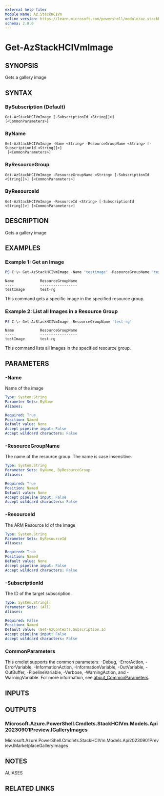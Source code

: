 ```yaml
---
external help file:
Module Name: Az.StackHCIVm
online version: https://learn.microsoft.com/powershell/module/az.stackhci/get-azstackhcivmimage
schema: 2.0.0
---
```


# Get-AzStackHCIVmImage

## SYNOPSIS
Gets a gallery image

## SYNTAX

### BySubscription (Default)
```
Get-AzStackHCIVmImage [-SubscriptionId <String[]>] [<CommonParameters>]
```

### ByName
```
Get-AzStackHCIVmImage -Name <String> -ResourceGroupName <String> [-SubscriptionId <String[]>]
 [<CommonParameters>]
```

### ByResourceGroup
```
Get-AzStackHCIVmImage -ResourceGroupName <String> [-SubscriptionId <String[]>] [<CommonParameters>]
```

### ByResourceId
```
Get-AzStackHCIVmImage -ResourceId <String> [-SubscriptionId <String[]>] [<CommonParameters>]
```

## DESCRIPTION
Gets a gallery image

## EXAMPLES

### Example 1:  Get an Image 
```powershell
PS C:\> Get-AzStackHCIVmImage -Name "testimage" -ResourceGroupName "test-rg" 
```

```output
Name            ResourceGroupName
----            -----------------
testImage       test-rg
```

This command gets a specific image in the specified resource group.

### Example 2: List all Images in a Resource Group  
```powershell
PS C:\> Get-AzStackHCIVmImage -ResourceGroupName 'test-rg'
```

```output
Name            ResourceGroupName
----            -----------------
testImage       test-rg
```
This command lists all images in the specified resource group.

## PARAMETERS

### -Name
Name of the image

```yaml
Type: System.String
Parameter Sets: ByName
Aliases:

Required: True
Position: Named
Default value: None
Accept pipeline input: False
Accept wildcard characters: False
```

### -ResourceGroupName
The name of the resource group.
The name is case insensitive.

```yaml
Type: System.String
Parameter Sets: ByName, ByResourceGroup
Aliases:

Required: True
Position: Named
Default value: None
Accept pipeline input: False
Accept wildcard characters: False
```

### -ResourceId
The ARM Resource Id of the Image

```yaml
Type: System.String
Parameter Sets: ByResourceId
Aliases:

Required: True
Position: Named
Default value: None
Accept pipeline input: False
Accept wildcard characters: False
```

### -SubscriptionId
The ID of the target subscription.

```yaml
Type: System.String[]
Parameter Sets: (All)
Aliases:

Required: False
Position: Named
Default value: (Get-AzContext).Subscription.Id
Accept pipeline input: False
Accept wildcard characters: False
```

### CommonParameters
This cmdlet supports the common parameters: -Debug, -ErrorAction, -ErrorVariable, -InformationAction, -InformationVariable, -OutVariable, -OutBuffer, -PipelineVariable, -Verbose, -WarningAction, and -WarningVariable. For more information, see [about_CommonParameters](http://go.microsoft.com/fwlink/?LinkID=113216).

## INPUTS

## OUTPUTS

### Microsoft.Azure.PowerShell.Cmdlets.StackHCIVm.Models.Api20230901Preview.IGalleryImages
Microsoft.Azure.PowerShell.Cmdlets.StackHCIVm.Models.Api20230901Preview.IMarketplaceGalleryImages

## NOTES

ALIASES

## RELATED LINKS

